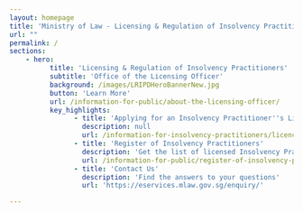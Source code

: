```yaml
---
layout: homepage
title: 'Ministry of Law - Licensing & Regulation of Insolvency Practitioners'
url: ""
permalink: /
sections:
    - hero:
          title: 'Licensing & Regulation of Insolvency Practitioners'
          subtitle: 'Office of the Licensing Officer'
          background: /images/LRIPDHeroBannerNew.jpg
          button: 'Learn More'
          url: /information-for-public/about-the-licensing-officer/
          key_highlights:
                - title: 'Applying for an Insolvency Practitioner''s Licence'
                  description: null
                  url: /information-for-insolvency-practitioners/licence-application-process/
                - title: 'Register of Insolvency Practitioners'
                  description: 'Get the list of licensed Insolvency Practitioners in Singapore'
                  url: /information-for-public/register-of-insolvency-practitioners/         
                - title: 'Contact Us'
                  description: 'Find the answers to your questions'
                  url: 'https://eservices.mlaw.gov.sg/enquiry/'

---
```



<!-- Type your notification here - the notification bar will not appear if this is empty. For other changes, refer to _data/homepage.yml to edit the homepage -->

